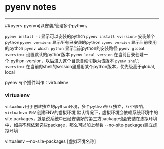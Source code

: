 # pyenv notes


---
##pyenv 
pyenv可以安装/管理多个python。

`pyenv install -l` 显示可以安装的python
`pyenv install <version>` 安装某个python
`pyenv versions` 显示所有已安装的python 
`pyenv version` 显示当前使用的python
`pyenv which python` 显示当前python的安装路径
`pyenv global <version>` 设置默认的python版本
`pyenv local version` 在当前目录创建一个.python-version，以后进入这个目录自动切换为该版本
`pyenv shell <version>` 在当前的shell的session里启用某个python版本，优先级高于global, local

pyenv 有个插件叫作：virtualenv
### virtualenv
virtualenv用于创建独立的python环境，多个python相互独立，互不影响。
`virtualevn ENV` 创建ENV的虚拟环境
默认情况下，虚拟环境会依赖系统环境中的site packages，就是说系统中已经安装好的第三方package也会安装在虚拟环境中，如果不想依赖这些package，那么可以加上参数 --no-site-packages建立虚拟环境

virtualenv --no-site-packages [虚拟环境名称]






